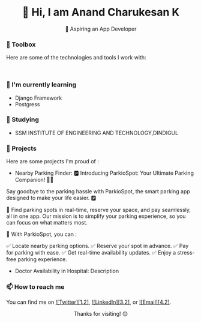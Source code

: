 <div align="center">
  <h1>👋 Hi, I am Anand Charukesan K </h1>
  <p>🚀 Aspiring an App Developer</p>
</div>


### 🧰 Toolbox

Here are some of the technologies and tools I work with:

<p>
  <img src="">
  <img src="">
  <img src="">
  <img src="">
</p>

### 🌱 I'm currently learning

- Django Framework
- Postgress

### 💼 Studying

- SSM INSTITUTE OF ENGINEERING AND TECHNOLOGY,DINDIGUL

### 📂 Projects

Here are some projects I'm proud of :

- Nearby Parking Finder: 🅿️ Introducing ParkioSpot: Your Ultimate Parking Companion! 🚗📱

Say goodbye to the parking hassle with ParkioSpot, the smart parking app designed to make your life easier. 🅿️

🌟 Find parking spots in real-time, reserve your space, and pay seamlessly, all in one app. Our mission is to simplify your parking experience, so you can focus on what matters most.

🚀 With ParkioSpot, you can :

✅ Locate nearby parking options.
✅ Reserve your spot in advance.
✅ Pay for parking with ease.
✅ Get real-time availability updates.
✅ Enjoy a stress-free parking experience.

- Doctor Availability in Hospital: Description

### 📫 How to reach me

You can find me on [![Twitter][1.2]][1], [![LinkedIn][3.2]][3], or [![Email][4.2]][4].

<div align="center">
  <p>Thanks for visiting! 😊</p>
</div>

[1]: https://twitter.com/CCharukes
[3]: https://www.linkedin.com/in/anand-charukesan/
[4]: mailto:anandcharukesan004@gmail.com
